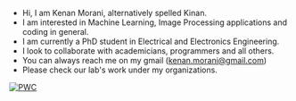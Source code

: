 * Hi, I am Kenan Morani, alternatively spelled Kinan.
* I am interested in Machine Learning, Image Processing applications and coding in general.
* I am currently a PhD student in Electrical and Electronics Engineering.
* I look to collaborate with academicians, programmers and all others.
* You can always reach me on my gmail (kenan.morani@gmail.com)
* Please check our lab's work under my organizations.

[![PWC](https://img.shields.io/endpoint.svg?url=https://paperswithcode.com/badge/deep-learning-based-automated-covid-19/3d-classification-on-cov19-ct-db)](https://paperswithcode.com/sota/3d-classification-on-cov19-ct-db?p=deep-learning-based-automated-covid-19)

